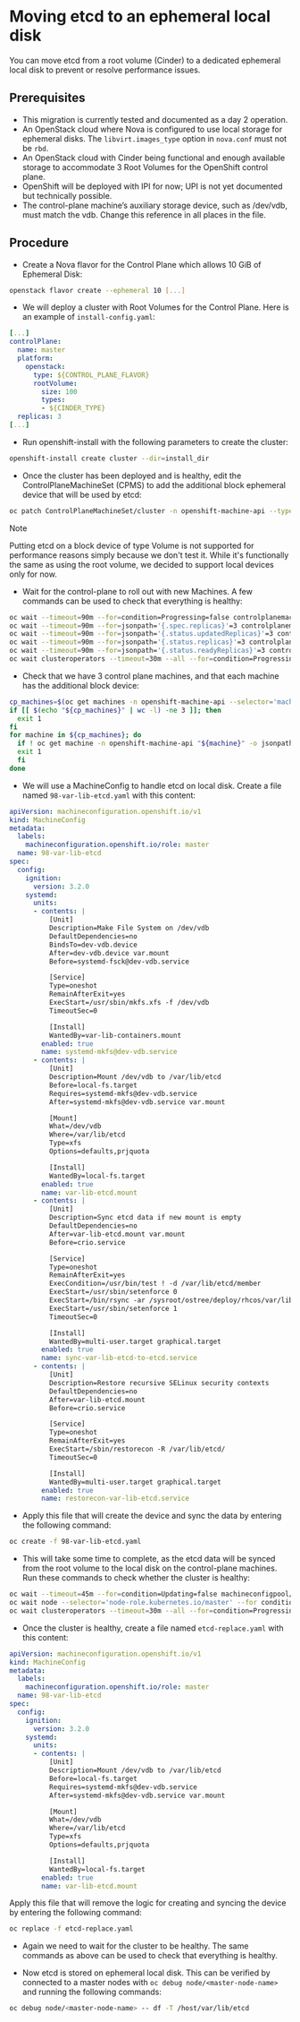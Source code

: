 # Moving etcd to an ephemeral local disk

You can move etcd from a root volume (Cinder) to a dedicated ephemeral local disk to prevent or resolve performance issues.

## Prerequisites

* This migration is currently tested and documented as a day 2 operation.
* An OpenStack cloud where Nova is configured to use local storage for ephemeral disks. The `libvirt.images_type` option in `nova.conf` must not be `rbd`.
* An OpenStack cloud with Cinder being functional and enough available storage to accommodate 3 Root Volumes for the OpenShift control plane.
* OpenShift will be deployed with IPI for now; UPI is not yet documented but technically possible.
* The control-plane machine’s auxiliary storage device, such as /dev/vdb, must match the vdb. Change this reference in all places in the file.

## Procedure

* Create a Nova flavor for the Control Plane which allows 10 GiB of Ephemeral Disk:

```bash
openstack flavor create --ephemeral 10 [...]
```

* We will deploy a cluster with Root Volumes for the Control Plane. Here is an example of `install-config.yaml`:

```yaml
[...]
controlPlane:
  name: master
  platform:
    openstack:
      type: ${CONTROL_PLANE_FLAVOR}
      rootVolume:
        size: 100
        types:
        - ${CINDER_TYPE}
  replicas: 3
[...]
```

* Run openshift-install with the following parameters to create the cluster:

```bash
openshift-install create cluster --dir=install_dir
```

* Once the cluster has been deployed and is healthy, edit the ControlPlaneMachineSet (CPMS) to add the additional block ephemeral device that will be used by etcd:

```bash
oc patch ControlPlaneMachineSet/cluster -n openshift-machine-api --type json -p '[{"op": "add", "path": "/spec/template/machines_v1beta1_machine_openshift_io/spec/providerSpec/value/additionalBlockDevices", "value": [{"name": "etcd", "sizeGiB": 10, "storage": {"type": "Local"}}]}]'
```

> [!NOTE]
> Putting etcd on a block device of type Volume is not supported for performance reasons simply because we don't test it.
> While it's functionally the same as using the root volume, we decided to support local devices only for now.

* Wait for the control-plane to roll out with new Machines. A few commands can be used to check that everything is healthy:

```bash
oc wait --timeout=90m --for=condition=Progressing=false controlplanemachineset.machine.openshift.io -n openshift-machine-api cluster
oc wait --timeout=90m --for=jsonpath='{.spec.replicas}'=3 controlplanemachineset.machine.openshift.io -n openshift-machine-api cluster
oc wait --timeout=90m --for=jsonpath='{.status.updatedReplicas}'=3 controlplanemachineset.machine.openshift.io -n openshift-machine-api cluster
oc wait --timeout=90m --for=jsonpath='{.status.replicas}'=3 controlplanemachineset.machine.openshift.io -n openshift-machine-api cluster
oc wait --timeout=90m --for=jsonpath='{.status.readyReplicas}'=3 controlplanemachineset.machine.openshift.io -n openshift-machine-api cluster
oc wait clusteroperators --timeout=30m --all --for=condition=Progressing=false
```

* Check that we have 3 control plane machines, and that each machine has the additional block device:

```bash
cp_machines=$(oc get machines -n openshift-machine-api --selector='machine.openshift.io/cluster-api-machine-role=master' --no-headers -o custom-columns=NAME:.metadata.name)
if [[ $(echo "${cp_machines}" | wc -l) -ne 3 ]]; then
  exit 1
fi
for machine in ${cp_machines}; do
  if ! oc get machine -n openshift-machine-api "${machine}" -o jsonpath='{.spec.providerSpec.value.additionalBlockDevices}' | grep -q 'etcd'; then
  exit 1
  fi
done
```

* We will use a MachineConfig to handle etcd on local disk. Create a file named `98-var-lib-etcd.yaml` with this content:

```yaml
apiVersion: machineconfiguration.openshift.io/v1
kind: MachineConfig
metadata:
  labels:
    machineconfiguration.openshift.io/role: master
  name: 98-var-lib-etcd
spec:
  config:
    ignition:
      version: 3.2.0
    systemd:
      units:
      - contents: |
          [Unit]
          Description=Make File System on /dev/vdb
          DefaultDependencies=no
          BindsTo=dev-vdb.device
          After=dev-vdb.device var.mount
          Before=systemd-fsck@dev-vdb.service

          [Service]
          Type=oneshot
          RemainAfterExit=yes
          ExecStart=/usr/sbin/mkfs.xfs -f /dev/vdb
          TimeoutSec=0

          [Install]
          WantedBy=var-lib-containers.mount
        enabled: true
        name: systemd-mkfs@dev-vdb.service
      - contents: |
          [Unit]
          Description=Mount /dev/vdb to /var/lib/etcd
          Before=local-fs.target
          Requires=systemd-mkfs@dev-vdb.service
          After=systemd-mkfs@dev-vdb.service var.mount

          [Mount]
          What=/dev/vdb
          Where=/var/lib/etcd
          Type=xfs
          Options=defaults,prjquota

          [Install]
          WantedBy=local-fs.target
        enabled: true
        name: var-lib-etcd.mount
      - contents: |
          [Unit]
          Description=Sync etcd data if new mount is empty
          DefaultDependencies=no
          After=var-lib-etcd.mount var.mount
          Before=crio.service

          [Service]
          Type=oneshot
          RemainAfterExit=yes
          ExecCondition=/usr/bin/test ! -d /var/lib/etcd/member
          ExecStart=/usr/sbin/setenforce 0
          ExecStart=/bin/rsync -ar /sysroot/ostree/deploy/rhcos/var/lib/etcd/ /var/lib/etcd/
          ExecStart=/usr/sbin/setenforce 1
          TimeoutSec=0

          [Install]
          WantedBy=multi-user.target graphical.target
        enabled: true
        name: sync-var-lib-etcd-to-etcd.service
      - contents: |
          [Unit]
          Description=Restore recursive SELinux security contexts
          DefaultDependencies=no
          After=var-lib-etcd.mount
          Before=crio.service

          [Service]
          Type=oneshot
          RemainAfterExit=yes
          ExecStart=/sbin/restorecon -R /var/lib/etcd/
          TimeoutSec=0

          [Install]
          WantedBy=multi-user.target graphical.target
        enabled: true
        name: restorecon-var-lib-etcd.service
```

* Apply this file that will create the device and sync the data by entering the following command:

```bash
oc create -f 98-var-lib-etcd.yaml
```

* This will take some time to complete, as the etcd data will be synced from the root volume to the local disk on
the control-plane machines. Run these commands to check whether the cluster is healthy:

```bash
oc wait --timeout=45m --for=condition=Updating=false machineconfigpool/master
oc wait node --selector='node-role.kubernetes.io/master' --for condition=Ready --timeout=30s
oc wait clusteroperators --timeout=30m --all --for=condition=Progressing=false
```


* Once the cluster is healthy, create a file named `etcd-replace.yaml` with this content:

```yaml
apiVersion: machineconfiguration.openshift.io/v1
kind: MachineConfig
metadata:
  labels:
    machineconfiguration.openshift.io/role: master
  name: 98-var-lib-etcd
spec:
  config:
    ignition:
      version: 3.2.0
    systemd:
      units:
      - contents: |
          [Unit]
          Description=Mount /dev/vdb to /var/lib/etcd
          Before=local-fs.target
          Requires=systemd-mkfs@dev-vdb.service
          After=systemd-mkfs@dev-vdb.service var.mount

          [Mount]
          What=/dev/vdb
          Where=/var/lib/etcd
          Type=xfs
          Options=defaults,prjquota

          [Install]
          WantedBy=local-fs.target
        enabled: true
        name: var-lib-etcd.mount
```

Apply this file that will remove the logic for creating and syncing the device by entering the following command:

```bash
oc replace -f etcd-replace.yaml
```

* Again we need to wait for the cluster to be healthy. The same commands as above can be used to check that everything is healthy.

* Now etcd is stored on ephemeral local disk. This can be verified by connected to a master nodes with `oc debug node/<master-node-name>` and running the following commands:

```bash
oc debug node/<master-node-name> -- df -T /host/var/lib/etcd
```
